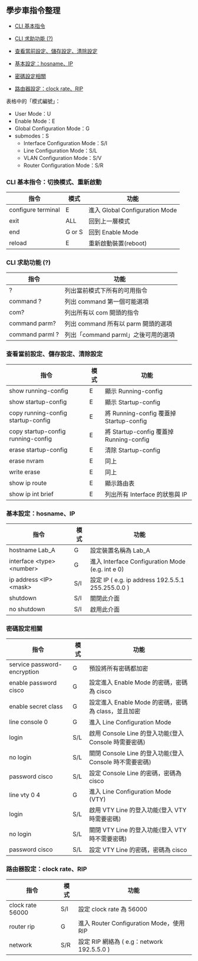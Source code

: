 ## 學步車指令整理

* [CLI 基本指令](#cli-基本指令切換模式重新啟動)

* [CLI 求助功能 (?)](#cli-求助功能-)

* [查看當前設定、儲存設定、清除設定](#查看當前設定儲存設定清除設定)

* [基本設定：hosname、IP](#基本設定hosnameip)

* [密碼設定相關](#密碼設定相關)

* [路由器設定：clock rate、RIP](#路由器設定clock-raterip)


表格中的「模式編號」：

* User Mode：U
* Enable Mode：E
* Global Configuration Mode：G
* submodes：S
    * Interface Configuration Mode：S/I
    * Line Configuration Mode：S/L
    * VLAN Configuration Mode：S/V
    * Router Configuration Mode：S/R

### CLI 基本指令：切換模式、重新啟動

| 指令 | 模式 | 功能 |
| --- | --- | --- |
| configure terminal | E | 進入 Global Configuration Mode |
| exit | ALL | 回到上一層模式 |
| end | G or S | 回到 Enable Mode |
| reload | E | 重新啟動裝置(reboot) |

### CLI 求助功能 (?)

| 指令 | 功能 |
| --- | --- |
| ? | 列出當前模式下所有的可用指令 |
| command ? | 列出 command 第一個可能選項 |
| com? | 列出所有以 com 開頭的指令 |
| command parm? | 列出 command 所有以 parm 開頭的選項 |
| command parml ? | 列出「command parml」之後可用的選項 |


### 查看當前設定、儲存設定、清除設定

| 指令 | 模式 | 功能 |
| --- | --- | --- |
| show running-config | E | 顯示 Running-config |
| show startup-config | E | 顯示 Startup-config |
| copy running-config startup-config | E | 將 Running-config 覆蓋掉 Startup-config |
| copy startup-config running-config | E | 將 Startup-config 覆蓋掉 Running-config |
| erase startup-config | E | 清除 Startup-config |
| erase nvram | E | 同上 |
| write erase | E | 同上 |
| show ip route | E | 顯示路由表 |
| show ip int brief | E | 列出所有 Interface 的狀態與 IP |

### 基本設定：hosname、IP

| 指令 | 模式 | 功能 |
| --- | --- | --- |
| hostname Lab_A | G | 設定裝置名稱為 Lab_A |
| interface \<type> \<number> | G | 進入 Interface Configuration Mode (e.g. int e 0) |
| ip address \<IP> \<mask> | S/I | 設定 IP ( e.g. ip address 192.5.5.1 255.255.0.0 ) |
| shutdown | S/I | 關閉此介面 | 
| no shutdown | S/I | 啟用此介面 |

### 密碼設定相關

| 指令 | 模式 | 功能 |
| --- | --- | --- |
| service password-encryption | G | 預設將所有密碼都加密 |
| enable password cisco | G | 設定進入 Enable Mode 的密碼，密碼為 cisco |
| enable secret class | G | 設定進入 Enable Mode 的密碼，密碼為 class，並且加密 |
| line console 0 | G | 進入 Line Configuration Mode |
| login | S/L | 啟用 Console Line 的登入功能(登入 Console 時需要密碼) |
| no login | S/L | 關閉 Console Line 的登入功能(登入 Console 時不需要密碼) |
| password cisco | S/L | 設定 Console Line 的密碼，密碼為 cisco |
| line vty 0 4 | G | 進入 Line Configuration Mode (VTY) |
| login | S/L | 啟用 VTY Line 的登入功能(登入 VTY 時需要密碼) |
| no login | S/L | 關閉 VTY Line 的登入功能(登入 VTY 時不需要密碼) |
| password cisco | S/L | 設定 VTY Line 的密碼，密碼為 cisco |

### 路由器設定：clock rate、RIP

| 指令 | 模式 | 功能 |
| --- | --- | --- |
| clock rate 56000 | S/I | 設定 clock rate 為 56000 |
| router rip | G | 進入 Router Configuration Mode，使用 RIP |
| network <IPv4> | S/R | 設定 RIP 網絡為 <IPv4> ( e.g：network 192.5.5.0 ) |

